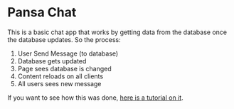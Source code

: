 # Pansa Chat

This is a basic chat app that works by getting data from the database once the database updates. So the process:

1. User Send Message (to database)
2. Database gets updated
3. Page sees database is changed
4. Content reloads on all clients
5. All users sees new message

If you want to see how this was done, [here is a tutorial on it](https://youtu.be/1D0UKDXIRDQ).
